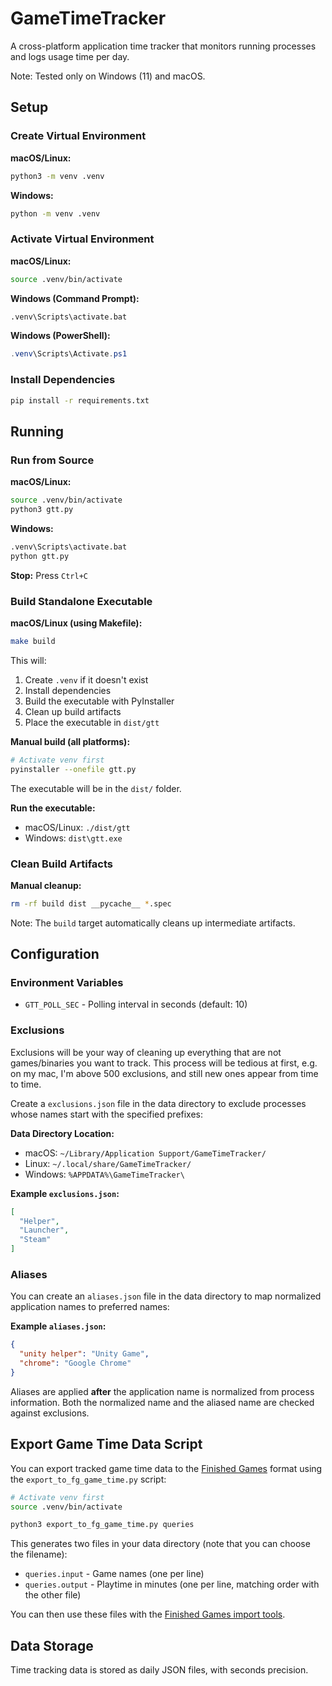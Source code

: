 # GameTimeTracker

A cross-platform application time tracker that monitors running processes and logs usage time per day.

Note: Tested only on Windows (11) and macOS.

## Setup

### Create Virtual Environment

**macOS/Linux:**
```bash
python3 -m venv .venv
```

**Windows:**
```cmd
python -m venv .venv
```

### Activate Virtual Environment

**macOS/Linux:**
```bash
source .venv/bin/activate
```

**Windows (Command Prompt):**
```cmd
.venv\Scripts\activate.bat
```

**Windows (PowerShell):**
```powershell
.venv\Scripts\Activate.ps1
```

### Install Dependencies

```bash
pip install -r requirements.txt
```

## Running

### Run from Source

**macOS/Linux:**
```bash
source .venv/bin/activate
python3 gtt.py
```

**Windows:**
```cmd
.venv\Scripts\activate.bat
python gtt.py
```

**Stop:** Press `Ctrl+C`

### Build Standalone Executable

**macOS/Linux (using Makefile):**
```bash
make build
```
This will:
1. Create `.venv` if it doesn't exist
2. Install dependencies
3. Build the executable with PyInstaller
4. Clean up build artifacts
5. Place the executable in `dist/gtt`

**Manual build (all platforms):**
```bash
# Activate venv first
pyinstaller --onefile gtt.py
```

The executable will be in the `dist/` folder.

**Run the executable:**
- macOS/Linux: `./dist/gtt`
- Windows: `dist\gtt.exe`

### Clean Build Artifacts

**Manual cleanup:**
```bash
rm -rf build dist __pycache__ *.spec
```

Note: The `build` target automatically cleans up intermediate artifacts.

## Configuration

### Environment Variables

- `GTT_POLL_SEC` - Polling interval in seconds (default: 10)

### Exclusions

Exclusions will be your way of cleaning up everything that are not games/binaries you want to track. This process will be tedious at first, e.g. on my mac, I'm above 500 exclusions, and still new ones appear from time to time.

Create a `exclusions.json` file in the data directory to exclude processes whose names start with the specified prefixes:

**Data Directory Location:**
- macOS: `~/Library/Application Support/GameTimeTracker/`
- Linux: `~/.local/share/GameTimeTracker/`
- Windows: `%APPDATA%\GameTimeTracker\`

**Example `exclusions.json`:**
```json
[
  "Helper",
  "Launcher",
  "Steam"
]
```

### Aliases

You can create an `aliases.json` file in the data directory to map normalized application names to preferred names:

**Example `aliases.json`:**
```json
{
  "unity helper": "Unity Game",
  "chrome": "Google Chrome"
}
```

Aliases are applied **after** the application name is normalized from process information. Both the normalized name and the aliased name are checked against exclusions.

## Export Game Time Data Script

You can export tracked game time data to the [Finished Games](https://github.com/Kartones/finished-games) format using the `export_to_fg_game_time.py` script:

```bash
# Activate venv first
source .venv/bin/activate

python3 export_to_fg_game_time.py queries
```

This generates two files in your data directory (note that you can choose the filename):
- `queries.input` - Game names (one per line)
- `queries.output` - Playtime in minutes (one per line, matching order with the other file)

You can then use these files with the [Finished Games import tools](https://github.com/Kartones/finished-games/blob/3638b7f329094c1c2a6866aed24205d4419b8a11/finishedgames/core/management/commands/import_games_playtime.py#L15).

## Data Storage

Time tracking data is stored as daily JSON files, with seconds precision.
